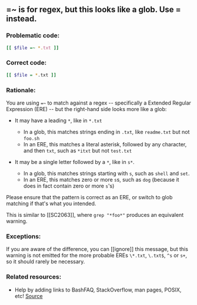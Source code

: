 ## =~ is for regex, but this looks like a glob. Use = instead.

### Problematic code:

```sh
[[ $file =~ *.txt ]]
```

### Correct code:

```sh
[[ $file = *.txt ]]
```

### Rationale:

You are using `=~` to match against a regex -- specifically a Extended Regular Expression (ERE) -- but the right-hand side looks more like a glob:

* It may have a leading `*`, like in `*.txt`
    * In a glob, this matches strings ending in `.txt`, like `readme.txt` but not `foo.sh`
    * In an ERE, this matches a literal asterisk, followed by any character, and then `txt`, such as `*itxt` but not `test.txt`

* It may be a single letter followed by a `*`, like in `s*`. 
    * In a glob, this matches strings starting with `s`, such as `shell` and `set`.
    * In an ERE, this matches zero or more `s`s, such as `dog` (because it does in fact contain zero or more `s`'s)

Please ensure that the pattern is correct as an ERE, or switch to glob matching if that's what you intended.

This is similar to [[SC2063]], where `grep "*foo*"` produces an equivalent warning.

### Exceptions:

If you are aware of the difference, you can [[ignore]] this message, but this warning is not emitted for the more probable EREs `\*.txt`, `\.txt$`, `^s` or `s+`, so it should rarely be necessary.

### Related resources:

* Help by adding links to BashFAQ, StackOverflow, man pages, POSIX, etc!
[Source](https://github.com/koalaman/shellcheck/wiki/SC2049)

